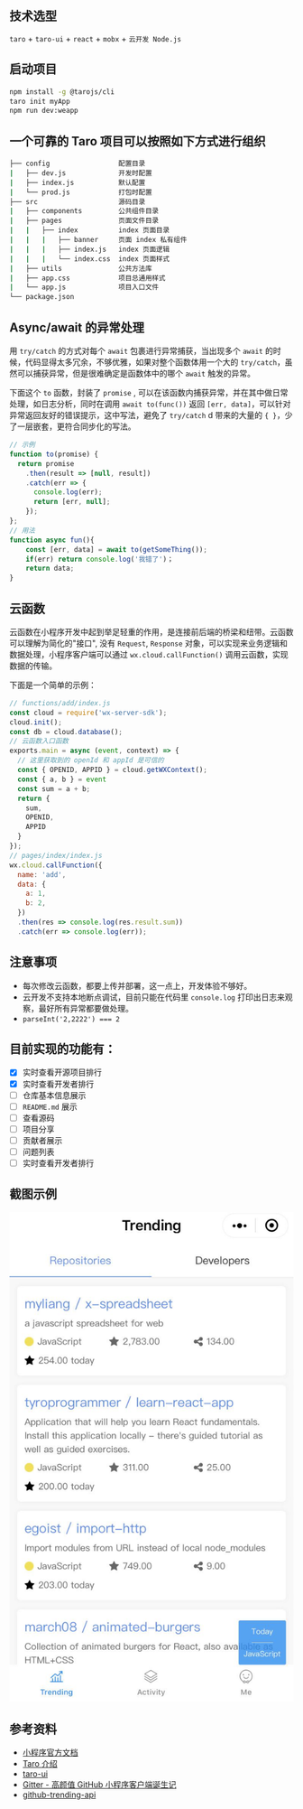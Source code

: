 ## 技术选型

`taro` + `taro-ui` + `react` + `mobx` + `云开发 Node.js`

## 启动项目

```bash
npm install -g @tarojs/cli
taro init myApp
npm run dev:weapp
```

## 一个可靠的 Taro 项目可以按照如下方式进行组织

```bash
├── config                 配置目录
|   ├── dev.js             开发时配置
|   ├── index.js           默认配置
|   └── prod.js            打包时配置
├── src                    源码目录
|   ├── components         公共组件目录
|   ├── pages              页面文件目录
|   |   ├── index          index 页面目录
|   |   |   ├── banner     页面 index 私有组件
|   |   |   ├── index.js   index 页面逻辑
|   |   |   └── index.css  index 页面样式
|   ├── utils              公共方法库
|   ├── app.css            项目总通用样式
|   └── app.js             项目入口文件
└── package.json
```

## Async/await 的异常处理

用 `try/catch` 的方式对每个 `await` 包裹进行异常捕获，当出现多个 `await` 的时候，代码显得太多冗余，不够优雅，如果对整个函数体用一个大的 `try/catch`，虽然可以捕获异常，但是很难确定是函数体中的哪个 `await` 触发的异常。

下面这个 `to` 函数，封装了 `promise` , 可以在该函数内捕获异常，并在其中做日常处理，如日志分析，同时在调用 `await to(func())` 返回 `[err, data]`，可以针对异常返回友好的错误提示，这中写法，避免了 `try/catch` d 带来的大量的 `{ }`，少了一层嵌套，更符合同步化的写法。

```javascript
// 示例
function to(promise) {
  return promise
    .then(result => [null, result])
    .catch(err => {
      console.log(err);
      return [err, null];
    });
};
// 用法
function async fun(){
    const [err, data] = await to(getSomeThing());
    if(err) return console.log('我错了')；
    return data;
}
```

## 云函数

云函数在小程序开发中起到举足轻重的作用，是连接前后端的桥梁和纽带。云函数可以理解为简化的"接口", 没有 `Request`, `Response` 对象，可以实现来业务逻辑和数据处理，小程序客户端可以通过 `wx.cloud.callFunction()` 调用云函数，实现数据的传输。

下面是一个简单的示例：

```javascript
// functions/add/index.js
const cloud = require('wx-server-sdk');
cloud.init();
const db = cloud.database();
// 云函数入口函数
exports.main = async (event, context) => {
  // 这里获取到的 openId 和 appId 是可信的
  const { OPENID, APPID } = cloud.getWXContext();
  const { a, b } = event
  const sum = a + b;
  return {
    sum,
    OPENID,
    APPID
  }
});
// pages/index/index.js
wx.cloud.callFunction({
  name: 'add',
  data: {
    a: 1,
    b: 2,
  })
  .then(res => console.log(res.result.sum))
  .catch(err => console.log(err));
```

## 注意事项

- 每次修改云函数，都要上传并部署，这一点上，开发体验不够好。
- 云开发不支持本地断点调试，目前只能在代码里 `console.log` 打印出日志来观察，最好所有异常都要做处理。
- `parseInt('2,2222') === 2`

## 目前实现的功能有：

- [x] 实时查看开源项目排行
- [x] 实时查看开发者排行
- [ ] 仓库基本信息展示
- [ ] `README.md` 展示
- [ ] 查看源码
- [ ] 项目分享
- [ ] 贡献者展示
- [ ] 问题列表
- [ ] 实时查看开发者排行

## 截图示例

![image](./doc/demo.jpeg)

## 参考资料

- [小程序官方文档](https://developers.weixin.qq.com/miniprogram/dev/index.html)
- [Taro 介绍](https://nervjs.github.io/taro/docs/README.html)
- [taro-ui](https://taro-ui.aotu.io/)
- [Gitter - 高颜值 GitHub 小程序客户端诞生记](https://juejin.im/post/5c4c738ce51d4525211c129b)
- [github-trending-api](https://github.com/huchenme/github-trending-api)
